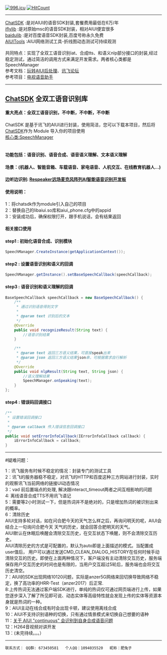 [![996.icu](https://img.shields.io/badge/link-996.icu-red.svg)](https://996.icu)
[![HitCount](http://hits.dwyl.io/{username}/{project}.svg)](http://hits.dwyl.io/{username}/{project})
***
[ChatSDK](https://github.com/wowo3129/AIUIChatSDK/tree/master/chatsdk) :是对AIUI的语音SDK封装,套餐费用最低在6万/年</br>
[iflylib](https://github.com/wowo3129/MvpApp/tree/master/iflylib) :是对原始msc的语音SDK封装，相对AIUI便宜很多</br>
[baidulib](https://github.com/wowo3129/AIUIChatSDK/tree/master/baidulib) :是对百度语音SDK封装,百度号称永久免费</br>
[AIUITools](https://github.com/wowo3129/AIUITools) :AIUI网络测试工具-折线图动态测试可持续观测</br>
<br/>
共同特点：实现了全双工语音识别iat、合成tts、和语义nlp部分接口的封装,经过稳定测试，通过简洁的调用方式来满足开发需求。两者核心类都是 SpeechManager</br>
参考文档：[玩转AIUI后处理](https://github.com/happyLiMing/AIUITPPServer)、[讯飞论坛](http://bbs.xfyun.cn/forum.php)</br>
参考项目：[电视语音助手](https://github.com/crjwgr/TvAssistant)
***
## [ChatSDK](https://github.com/wowo3129/AIUIChatSDK/tree/master/chatsdk) 全双工语音识别库
#### 重大亮点：全双工语音识别，不中断，不中断，不中断<br/>
ChatSDK 是基于讯飞的AIUI进行封装，使用简洁，您可以下载本项目，然后将[ChatSDK](https://github.com/wowo3129/AIUIChatSDK/tree/master/chatsdk)作为 Module 导入你的项目使用<br/>
[核心类:SpeechManager](https://github.com/wowo3129/AIUIChatSDK/blob/master/chatsdk/src/main/java/com/aiuisdk/SpeechManager.java)
<br/>
<br/>
#### 功能包括：语音识别、语音合成、语音语义理解、文本语义理解<br/>
#### 场景：(机器人、智能音箱、车载语音、家电语音、人机交互、在线教育机器人...)<br/>
#### 边听边识别: [Respeaker远场麦克风阵列AI智能语音识别开发板](https://item.taobao.com/item.htm?spm=2013.1.0.0.2d083e93mY9cDJ&id=548667422899)


#### 使用说明：
1：将chatsdk作为module引入自己的项目<br/>
2：替换自己的libaiui.so库和aiui_phone.cfg中的appid<br/>
3：安装成功后，确保权限打开，跟手机说话，会有结果返回<br/>

#### 相关接口使用

#### step1 : 初始化语音合成、识别模块
```java 
SpeechManager.CreateInstance(getApplicationContext());
```
#### step2 : 设置语音识别和语义的回调
```java 
SpeechManager.getInstance().setBaseSpeechCallback(speechCallback); 
```
#### step3 : 语音识别和语义理解的回调
```java
BaseSpeechCallback speechCallback = new BaseSpeechCallback() {
    /**
     * 通过识别语音得到文字
     *
     * @param text 识别后的文本
     */
    @Override
    public void recognizeResult(String text) {
        //语音识别结果
    }

    /**
     * @param text 返回三方语义结果，可直接speak出来
     * @param json 返回三方语义结果json串，可根据需求自行解析
     */
    @Override
    public void nlpResult(String text, String json) {
        //语义理解结果
        SpeechManager.onSpeaking(text);
    }
};
```
#### step4 : 错误码回调接口
```java
/**
 * 设置错误回调接口
 *
 * @param callback 传入错误信息回调接口
 */
public void setErrorInfoCallback(IErrorInfoCallback callback) {
    iErrorInfoCallback = callback;
}
```
***
#疑难问题：

1：讯飞服务有时候不稳定的情况：封装专门的测试工具<br/>
2：讯飞的服务器稳不稳定，对讯飞的HTTP和百度这种三方网站进行封装，实时的观察讯飞当前网络的链接UI动态情况<br/>
3：vad 前后置端点的处理, 解决跟interact_timeout两者之间互相影响的问题<br/>
4: 离线语音合成TTS不用讯飞语记<br/>
5：需要等2小时测试一下，但是热词并不是绝对的，只是增加热词的被识别出来的概率。<br/>
6：清除历史<br/>
  AIUI支持多轮对话，如在问合肥今天的天气怎么样之后，再询问明天的呢，AIUI会结合上一句询问合肥今天 天气的历史，就会回答合肥明天的天气。<br/>
  AIUI默认在休眠后唤醒会清除交互历史，在交互状态下唤醒，则不会清除交互历史。<br/>
  AIUI清除历史的方式是可配置的，默认为auto即是上面描述的模式。当配置成user值后， 用户可以通过发送CMD_CLEAN_DIALOG_HISTORY在任何时候手动清除交互的历史。即使在上面两种情况下，客户端没有主动清除交互历史，服务端保存用户交互历史的时间也是有限的，当用户交互超过5轮后，服务端也会将交互历史清空。<br/>
7：AIUI的SDK出现网络10120问题，实际是anzer5G网络来回切换导致网络不稳定，换了高功率的HRR-Test（anzer2017）后正常.<br/>
8:上传热词无法通过客户端SDK进行，单纯的热词仅可通过网页端进行上传，如果您逐步深入了解了所见即可说、动态实体等高级特性就会发现上传的实体等资源本身就是热词的一种。<br/>
9：AIUI主动在线合成有时会出现卡顿，建议使用离线合成<br/>
10：AIUI不支持识别语种的切换，只有通过情景模式来切换自己想要的语种<br/>
11：[关于 AIUI "continuous" 会识别到自身合成语音问题](http://bbs.xfyun.cn/forum.php?mod=viewthread&tid=40844&highlight=%E5%90%88%E6%88%90)<br/>
12：H264音视频对讲开发<br/>
13：(未完待续。。。）
***
```
联系方式： QQ群: 673450581   个人QQ：1094035520   昵称：肥兔子
```
